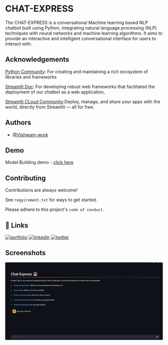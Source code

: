 
# CHAT-EXPRESS

The CHAT-EXPRESS is a conversational Machine learning based NLP chatbot built using Python, integrating natural language processing (NLP) techniques with neural networks and machine learning algorithms. It aims to provide an interactive and intelligent conversational interface for users to interact with.


## Acknowledgements
[Python Community](https://www.python.org/): For creating and maintaining a rich ecosystem of libraries and frameworks

[Streamlit Doc](https://docs.streamlit.io/develop/api-reference/text/st.header): For developing robust web frameworks that facilitated the deployment of our chatbot as a web application, 

[Streamlit CLoud Community](https://streamlit.io/cloud):Deploy, manage, and share your apps with the world, directly from Streamlit — all for free.




## Authors

- [@Vishwam-work](https://github.com/Vishwam-work)


## Demo


Model Building demo - [click here](https://github.com/Vishwam-work/Chat-Express/blob/master/Videos/main.py%20-%20New%20folder%20-%20Visual%20Studio%20Code%202024-02-18%2000-42-54.mp4)

## Contributing

Contributions are always welcome!

See `reqyirement.txt` for ways to get started.

Please adhere to this project's `code of conduct`.
## 🔗 Links
[![portfolio](https://img.shields.io/badge/my_portfolio-000?style=for-the-badge&logo=ko-fi&logoColor=white)](https://katherineoelsner.com/)
[![linkedin](https://img.shields.io/badge/linkedin-0A66C2?style=for-the-badge&logo=linkedin&logoColor=white)](https://www.linkedin.com/)
[![twitter](https://img.shields.io/badge/twitter-1DA1F2?style=for-the-badge&logo=twitter&logoColor=white)](https://twitter.com/)
## Screenshots

![App Screenshot](https://github.com/Vishwam-work/Chat-express/blob/6d59c62c1a9c27b4a5879eb55fec5464ca7f56a4/Videos/ss1.png)
